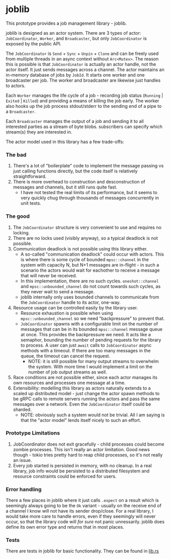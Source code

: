 # joblib

This prototype provides a job management library - joblib.

joblib is designed as an actor system. There are 3 types of actor: `JobCoordinator`, `Worker`, and `Broadcaster`, but only `JobCoordinator` is exposed by the public API.

The `JobCoordinator` is `Send` + `Sync` + `Unpin` + `Clone` and can be freely used from multiple threads in an async context without `Arc<Mutex>`. The reason this is possible is that `JobCoordinator` is actually an actor handle, not the actor itself. It just sends messages across a channel. The actor maintains an in-memory database of jobs by `JobId`. It starts one worker and one broadcaster per job. The worker and broadcaster are likewise just handles to actors.

Each `Worker` manages the life cycle of a job - recording job status (`Running` | `Exited` | `Killed`) and providing a means of killing the job early.
The worker also hooks up the job process stdout/stderr to the sending end of a pipe to a `Broadcaster`.

Each `Broadcaster` manages the output of a job and sending it to all interested parties as a stream of byte blobs. subscribers can specify which stream(s) they are interested in.

The actor model used in this library has a few trade-offs:

### The bad

1. There's a lot of "boilerplate" code to implement the message passing vs just calling functions directly, but the code itself is relatively straightforward.
2. There is more overhead to construction and desconstruction of messages and channels, but it still runs quite fast.
   * I have not tested the real limits of its performance, but it seems to very quickly chug through thousands of messages concurrently in unit tests.

### The good

1. The `JobCoordinator` structure is very convenient to use and requires no locking.
2. There are no locks used (visibly anyway), so a typical deadlock is not possible.
3. Communication deadlock is not possible using this library either.
   * A so-called "communication deadlock" could occur with actors. This is where there is some cycle of bounded `mpsc::channel` in the system with capacity N, but N+1 messages are in-flight - in such a scenario the actors would wait for eachother to receive a message that will never be received.
   * In this implementation, there are no such cycles. `oneshot::channel` and `mpsc::unbounded_channel` do not count towards such cycles, as they never wait to send a message.
   * joblib internally only uses bounded channels to communicate from the `JobCoordinator` handle to its actor, one-way.
5. Resource usage can be controlled easily by the library user.
   * Resource exhaustion is possible when using `mpsc::unbounded_channel` so we need "backpressure" to prevent that.
   * `JobCoordinator` spawns with a configurable limit on the number of messages that can be in its bounded `mpsc::channel` message queue at once. This provides the backpressure we need. It acts like a semaphor, bounding the number of pending requests for the library to process. A user can just `await` calls to `JobCoordinator` async methods with a timeout. If there are too many messages in the queue, the timeout can cancel the request.
      * NOTE: it is still possible for many output streams to overwhelm the system. With more time I would implement a limit on the number of job output streams as well.
6. Race conditions are not possible either, since each actor manages its own resources and processes one message at a time.
7. Extensibility: modelling this library as actors naturally extends to a scaled up distributed model - just change the actor spawn methods to be gRPC calls to remote servers running the actors and pass the same messages over a network. Even the `JobCoordinator` itself could be sharded.
      * NOTE: obviously such a system would not be trivial. All I am saying is that the "actor model" lends itself nicely to such an effort.

### Prototype Limitations

1. JobCoordinator does not exit gracefully - child processes could become zombie processes. This isn't really an actor limitation. Good news though - tokio tries pretty hard to reap child processes, so it's not really an issue.
2. Every job started is persisted in memory, with no cleanup. In a real library, job info would be persisted to a distributed filesystem and resource constraints could be enforced for users.

### Error handling

There a few places in joblib where it just calls `.expect` on a result which is seemingly always going to be the `Ok` variant - usually on the receive end of a channel I know will not have its sender drop/close. For a real library, I would take more care to handle errors, even if they seemingly will never occur, so that the library code will *for sure* not panic unnessarily. joblib does define its own error type and returns that in most places.

### Tests

There are tests in joblib for basic functionality. They can be found in [lib.rs](joblib/src/lib.rs)

